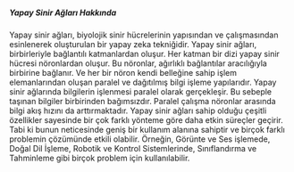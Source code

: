 <h5>Yapay Sinir Ağları Hakkında</h5>
<p>Yapay sinir ağları, biyolojik sinir hücrelerinin yapısından ve çalışmasından esinlenerek oluşturulan bir yapay zeka tekniğidir. 
Yapay sinir ağları, birbirleriyle bağlantılı katmanlardan oluşur. Her katman bir dizi yapay sinir hücresi nöronlardan oluşur. Bu nöronlar, ağırlıklı bağlantılar aracılığıyla birbirine bağlanır. Ve her bir nöron kendi belleğine sahip işlem elemanlarından oluşan paralel ve dağıtılmış bilgi işleme yapılarıdır. 
Yapay sinir ağlarında bilgilerin işlenmesi paralel olarak gerçekleşir. Bu sebeple taşınan bilgiler birbirinden bağımsızdır. Paralel çalışma nöronlar arasında bilgi akış hızını da arttırmaktadır.
Yapay sinir ağları sahip olduğu çeşitli özellikler sayesinde bir çok farklı yönteme göre daha etkin süreçler geçirir. Tabi ki bunun neticesinde geniş bir kullanım alanına sahiptir ve birçok farklı problemin çözümünde etkili olabilir. Örneğin, Görünte ve Ses işlemede, Doğal Dil İşleme, Robotik ve Kontrol Sistemlerinde, Sınıflandırma ve Tahminleme gibi birçok problem için kullanılabilir.
</p>
